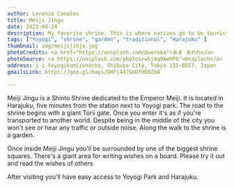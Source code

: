 ```yaml
---
author: Lorenzo Canales
title: Meiji Jingu
date: 2023-04-24
description: My favorite shrine. This is where natives go to be tourists
tags: ["Yoyogi", "shrine", "garden", "traditional", "Harajuku" ]
thumbnail: img/meijijinja.jpg
photoCredits: <a href="https://unsplash.com/@ueruko">あま あわれ</a>
photoSource: <a https://unsplash.com/photos/whj4q0AwHP8">Unsplash</a>
address: 1-1 Yoyogikamizonocho, Shibuya City, Tokyo 151-8557, Japan
gmailsLink: https://goo.gl/maps/QHfi447GmDfHE6Zm8

---
```


Meiji Jingu is a Shinto Shrine dedicated to the Emperor Meiji. It is located in Harajuku, five minutes from the station next to Yoyogi park. The road to the shrine begins with a giant Torii gate. Once you enter it's as if you're transported to another world. Despite being in the middle of the city you won't see or hear any traffic or outside noise. Along the walk to the shrine is a garden.

Once inside Meiji Jingu you'll be surrounded by one of the biggest shrine squares. There's a giant area for writing wishes on a board. Please try it out and read the wishes of others

After visiting you'll have easy access to Yoyogi Park and Harajuku.
